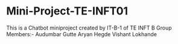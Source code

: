# Mini-Project-TE-INFT01
This is a Chatbot miniproject created by IT-B-1 of TE INFT B
Group Members:-
Audumbar Gutte
Aryan Hegde
Vishant Lokhande
